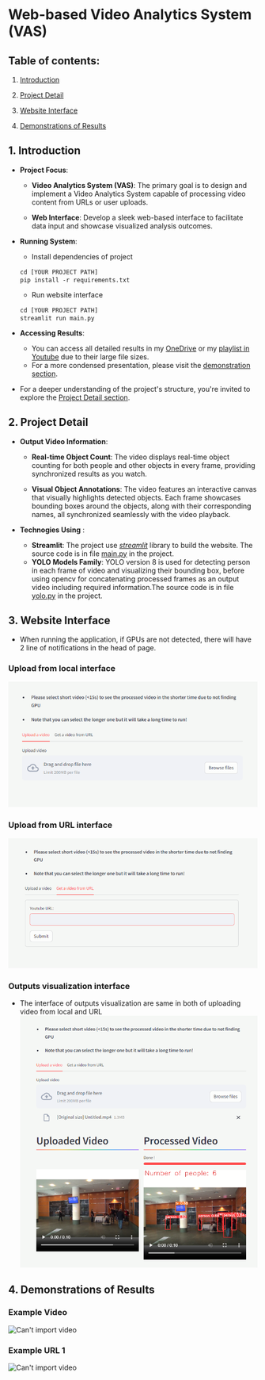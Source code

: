 # Web-based Video Analytics System (VAS)

## Table of contents:
1. [Introduction](https://gitlab.com/international-society-of-data-scientists-course/entrance-test/web-based-video-analytics-system#1-introduction)

2. [Project Detail](https://gitlab.com/international-society-of-data-scientists-course/entrance-test/web-based-video-analytics-system#4-project-detail)

3. [Website Interface](https://gitlab.com/international-society-of-data-scientists-course/entrance-test/web-based-video-analytics-system#2-website-interface)
   
4. [Demonstrations of Results](https://gitlab.com/international-society-of-data-scientists-course/entrance-test/web-based-video-analytics-system#3-demonstrations-of-results)



## 1. Introduction
- **Project Focus**:
   - **Video Analytics System (VAS)**: The primary goal is to design and implement a Video Analytics System capable of processing video content from URLs or user uploads.

   - **Web Interface**: Develop a sleek web-based interface to facilitate data input and showcase visualized analysis outcomes.

- **Running System**:
   - Install dependencies of project
   ```
   cd [YOUR PROJECT PATH]
   pip install -r requirements.txt
   ```
   - Run website interface
   ```
   cd [YOUR PROJECT PATH]
   streamlit run main.py
   ```
- **Accessing Results**: 
   - You can access all detailed results in my [OneDrive](https://uithcm-my.sharepoint.com/:f:/g/personal/20521159_ms_uit_edu_vn/EgRsm2lULAZGgPnSBl5f6DIB3ACk0cvPjidJLSTcYK0ctg?e=yvsRme) or my [playlist in Youtube](https://www.youtube.com/playlist?list=PLkZll_xtzt8rNelPKHMucVeOEtLTr5I_c) due to their large file sizes.
   - For a more condensed presentation, please visit the [demonstration section](https://gitlab.com/international-society-of-data-scientists-course/entrance-test/video-object-detection/-/edit/main/Readme.md#3-demonstrations-of-results).



- For a deeper understanding of the project's structure, you're invited to explore the [Project Detail section](https://gitlab.com/international-society-of-data-scientists-course/entrance-test/video-object-detection/-/edit/main/Readme.md#4-project-detail).

## 2. Project Detail

- **Output Video Information**:
   - **Real-time Object Count**: The video displays real-time object counting for both people and other objects in every frame, providing synchronized results as you watch.

   - **Visual Object Annotations**: The video features an interactive canvas that visually highlights detected objects. Each frame showcases bounding boxes around the objects, along with their corresponding names, all synchronized seamlessly with the video playback.

- **Technogies Using** :
   - **Streamlit**: The project use [_streamlit_](https://streamlit.io/) library to build the website. The source code is in file [main.py](./main.py) in the project.
   - **YOLO Models Family**: YOLO version 8 is used for detecting person in each frame of video and visualizing their bounding box, before using opencv for concatenating processed frames as an output video including required information.The source code is in file [yolo.py](./yolo.py) in the project.


## 3. Website Interface
- When running the application, if GPUs are not detected, there will have 2 line of notifications in the head of page.
### Upload from local interface
   ![Can't import image](./Doc/Images/local_upload.png)
   

### Upload from URL interface
   ![Can't import image](./Doc/Images/url_upload.png)
   

### Outputs visualization interface
   - The interface of outputs visualization are same in both of uploading video from local and URL
   ![Can't import image](./Doc/Images/visualization.png)
## 4. Demonstrations of Results

### Example Video
   ![Can't import video](./Doc/Videos/example_video_local_upload.gif)
### Example URL 1
   ![Can't import video](./Doc/Videos/example_video_from_url_1.gif)